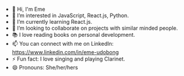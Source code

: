
* 👋 Hi, I'm Eme 
* 👀 I’m interested in JavaScript, React.js, Python.
* 🌱 I’m currently learning React.js.
* 💞️ I’m looking to collaborate on projects with similar minded people.
* 📚 I love reading books on personal development.
* 📫 You can connect with me on LinkedIn: https://www.linkedin.com/in/eme-udobong
* ⚡️ Fun fact: I love singing and playing Clarinet.
* 😄 Pronouns: She/her/hers
